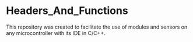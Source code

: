 # Headers_And_Functions
This repository was created to facilitate the use of modules and sensors on any microcontroller with its IDE in C/C++.
